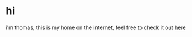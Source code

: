 # hi
i'm thomas, this is my home on the internet, feel free to check it out [here](https://thomaspradae.github.io/)
